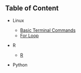 
## Table of Content
- Linux
	- [Basic Terminal Commands](Linux/TerminalCommands.md)
	- [For Loop](Linux/ForLoop.md)

- R
	- [R](R/dplyr.Rmd)

- Python
